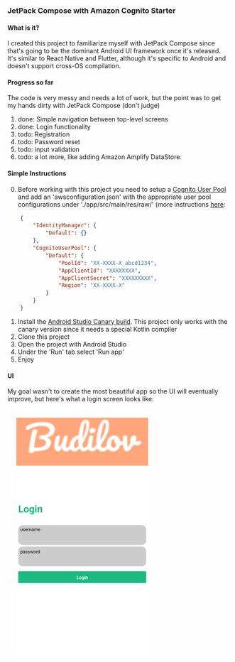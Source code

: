### JetPack Compose with Amazon Cognito Starter
#### What is it?
I created this project to familiarize myself with JetPack Compose since that's going to be the dominant Android UI framework once it's released. It's similar to React Native and Flutter, although it's specific to Android and doesn't support
cross-OS compilation. 

#### Progress so far
The code is very messy and needs a lot of work, but the point was to get my hands dirty with JetPack Compose (don't judge)
1. done: Simple navigation between top-level screens
2. done: Login functionality
3. todo: Registration
4. todo: Password reset
5. todo: input validation
6. todo: a lot more, like adding Amazon Amplify DataStore. 


#### Simple Instructions

0. Before working with this project you need to setup a [Cognito User Pool](https://docs.aws.amazon.com/cognito/latest/developerguide/cognito-user-identity-pools.html) and add an 'awsconfiguration.json' with the appropriate user pool configurations under './app/src/main/res/raw/' (more instructions [here](https://aws-amplify.github.io/docs/android/authentication#manual-setup):

```json
    {
        "IdentityManager": {
            "Default": {}
        },
        "CognitoUserPool": {
            "Default": {
                "PoolId": "XX-XXXX-X_abcd1234",
                "AppClientId": "XXXXXXXX",
                "AppClientSecret": "XXXXXXXXX",
                "Region": "XX-XXXX-X"
            }
        }
    }
```


1. Install the [Android Studio Canary build](https://developer.android.com/studio/preview). This project only works with the canary version since it needs a special Kotlin compiler
2. Clone this project
3. Open the project with Android Studio
4. Under the 'Run' tab select 'Run app'
5. Enjoy

#### UI

My goal wasn't to create the most beautiful app so the UI will eventually improve, but here's what a login screen looks like:

<img src="info/login_screen.png"
     style="float: left; margin: 20px;" />


